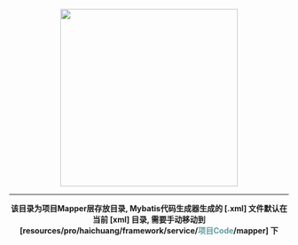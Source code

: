 <p style="text-align: center">
    <a href="https://www.cdhaichuang.com" target="_blank">
        <img width="320" src="https://dev.haichuang.pro/java/haichuangframework/devdoc/logo_info.png">
    </a>
</p>

<hr/>
<p style="text-align: center">
    <b>该目录为项目Mapper层存放目录, Mybatis代码生成器生成的 [.xml] 文件默认在当前 [xml] 目录, 需要手动移动到 [resources/pro/haichuang/framework/service/<span style="color: cadetblue">项目Code</span>/mapper] 下</b>
</p>
